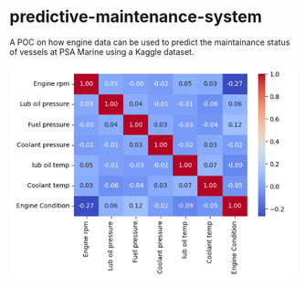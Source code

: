 # predictive-maintenance-system

A POC on how engine data can be used to predict the maintainance status of vessels at PSA Marine using a Kaggle dataset.

![Correlation Matrix](imgs/features_correlation_matrix.png)
